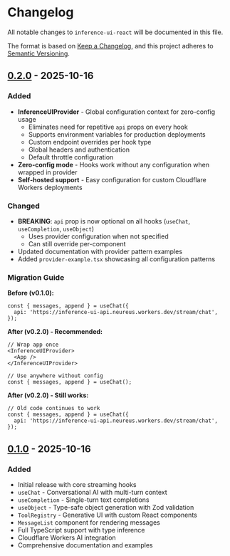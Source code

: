# Changelog

All notable changes to `inference-ui-react` will be documented in this file.

The format is based on [Keep a Changelog](https://keepachangelog.com/en/1.0.0/),
and this project adheres to [Semantic Versioning](https://semver.org/spec/v2.0.0.html).

## [0.2.0] - 2025-10-16

### Added
- **InferenceUIProvider** - Global configuration context for zero-config usage
  - Eliminates need for repetitive `api` props on every hook
  - Supports environment variables for production deployments
  - Custom endpoint overrides per hook type
  - Global headers and authentication
  - Default throttle configuration
- **Zero-config mode** - Hooks work without any configuration when wrapped in provider
- **Self-hosted support** - Easy configuration for custom Cloudflare Workers deployments

### Changed
- **BREAKING**: `api` prop is now optional on all hooks (`useChat`, `useCompletion`, `useObject`)
  - Uses provider configuration when not specified
  - Can still override per-component
- Updated documentation with provider pattern examples
- Added `provider-example.tsx` showcasing all configuration patterns

### Migration Guide

**Before (v0.1.0):**
```tsx
const { messages, append } = useChat({
  api: 'https://inference-ui-api.neureus.workers.dev/stream/chat',
});
```

**After (v0.2.0) - Recommended:**
```tsx
// Wrap app once
<InferenceUIProvider>
  <App />
</InferenceUIProvider>

// Use anywhere without config
const { messages, append } = useChat();
```

**After (v0.2.0) - Still works:**
```tsx
// Old code continues to work
const { messages, append } = useChat({
  api: 'https://inference-ui-api.neureus.workers.dev/stream/chat',
});
```

## [0.1.0] - 2025-10-16

### Added
- Initial release with core streaming hooks
- `useChat` - Conversational AI with multi-turn context
- `useCompletion` - Single-turn text completions
- `useObject` - Type-safe object generation with Zod validation
- `ToolRegistry` - Generative UI with custom React components
- `MessageList` component for rendering messages
- Full TypeScript support with type inference
- Cloudflare Workers AI integration
- Comprehensive documentation and examples

[0.2.0]: https://github.com/Neureus/Inference-UI/compare/v0.1.0...v0.2.0
[0.1.0]: https://github.com/Neureus/Inference-UI/releases/tag/v0.1.0
